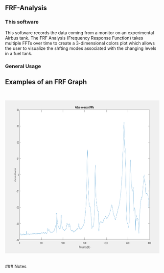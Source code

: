 ## FRF-Analysis
### This software
This software records the data coming from a monitor on an experimental Airbus tank. The FRF Analysis (Frequency Response Function) takes multiple FFTs over time to create a 3-dimensional colors plot which allows the user to visualize the shfting modes associated with the changing levels in a fuel tank. 
### General Usage 
## Examples of an FRF Graph

<br>
<p align="center">
	<img height="500" src=images/AirbusFRFImage.png/>
</p>
<br>
### Notes
